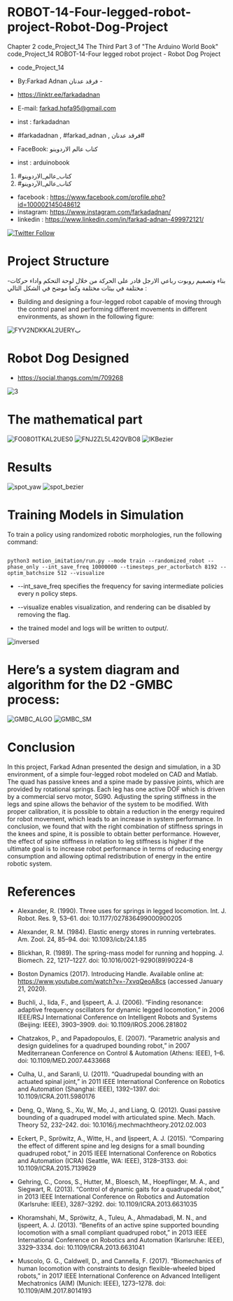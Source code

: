 # ROBOT-14-Four-legged-robot-project-Robot-Dog-Project
Chapter 2 code_Project_14 The Third Part 3 of "The Arduino World Book" code_Project_14 ROBOT-14-Four legged robot project - Robot Dog Project
- code_Project_14

-  By:Farkad Adnan فرقد عدنان -
- https://linktr.ee/farkadadnan

 - E-mail: farkad.hpfa95@gmail.com 
- inst : farkadadnan 
- #farkadadnan , #farkad_adnan , فرقد عدنان# 
- FaceBook: كتاب عالم الاردوينو 
- inst : arduinobook
1. #كتاب_عالم_الاردوينو
2. #كتاب_عالم_الآردوينو 

* facebook : https://www.facebook.com/profile.php?id=100002145048612
* instagram:  https://www.instagram.com/farkadadnan/
* linkedin : https://www.linkedin.com/in/farkad-adnan-499972121/

 <p>
 <a href='https://mobile.twitter.com/farkadadnan'>
        <img alt="Twitter Follow" src="https://img.shields.io/twitter/follow/farkadadnan?label=%40farkadadnan&style=social" alt='Twitter' align="center"/>
    </a>
</p>


# Project Structure
-بناء وتصميم روبوت رباعي الارجل قادر على الحركة من خلال لوحة التحكم واداء حركات مختلفة في بيئات مختلفة وكما موضح في الشكل التالي :

- Building and designing a four-legged robot capable of moving through the control panel and performing different movements in different environments, as shown in the following figure:



![FYV2NDKKAL2UERYب](https://user-images.githubusercontent.com/35774039/218168231-b4fc9042-b464-4aac-9398-2c84f6bd58f0.PNG)



# Robot Dog Designed

* https://social.thangs.com/m/709268




![3](https://user-images.githubusercontent.com/35774039/218171803-f8d3672a-c593-47e7-9225-c4a74621c4c8.PNG)
 
 # The mathematical part
 
 ![FO08O1TKAL2UES0](https://user-images.githubusercontent.com/35774039/218172325-e3ca2a0e-e28d-4f34-8786-eeb33cf4ffd0.png)
![FNJ2ZL5L42QVBO8](https://user-images.githubusercontent.com/35774039/218172344-13637a3e-8e74-4580-b093-349afb1fe3a9.png)
![IKBezier](https://user-images.githubusercontent.com/35774039/218172356-0f980730-31c0-4ed8-8a7b-ad562c086671.png)

 
 # Results
 ![spot_yaw](https://user-images.githubusercontent.com/35774039/218203628-22312a1f-05d3-4baf-ba42-851e7b039ee1.gif)
![spot_bezier](https://user-images.githubusercontent.com/35774039/218203643-d49791cb-7bf1-4050-a783-437efe7fb02b.gif)

 # Training Models in Simulation
To train a policy using randomized robotic morphologies, run the following command:
```

python3 motion_imitation/run.py --mode train --randomized_robot --phase_only --int_save_freq 10000000 --timesteps_per_actorbatch 8192 --optim_batchsize 512 --visualize
```
- --int_save_freq specifies the frequency for saving intermediate policies every n policy steps.

- --visualize enables visualization, and rendering can be disabled by removing the flag.

- the trained model and logs will be written to output/.



![inversed](https://user-images.githubusercontent.com/35774039/218204482-0c15cd94-8aaf-4bf9-acea-dd40189aeefc.gif)



 # Here’s a system diagram and algorithm for the D2 -GMBC process:
 
 
![GMBC_ALGO](https://user-images.githubusercontent.com/35774039/218204924-691664bf-f2a6-41ec-9bb0-7f40b9dda5e5.png)
![GMBC_SM](https://user-images.githubusercontent.com/35774039/218204927-4be08cab-094f-47f7-b87a-46f169c4e3a0.png)


# Conclusion
In this project, Farkad Adnan presented the design and simulation, in a 3D environment, of a simple four-legged robot modeled on CAD and Matlab. The quad has passive knees and a spine made by passive joints, which are provided by rotational springs. Each leg has one active DOF which is driven by a commercial servo motor, SG90. Adjusting the spring stiffness in the legs and spine allows the behavior of the system to be modified. With proper calibration, it is possible to obtain a reduction in the energy required for robot movement, which leads to an increase in system performance. In conclusion, we found that with the right combination of stiffness springs in the knees and spine, it is possible to obtain better performance. However, the effect of spine stiffness in relation to leg stiffness is higher if the ultimate goal is to increase robot performance in terms of reducing energy consumption and allowing optimal redistribution of energy in the entire robotic system.



 # References
- Alexander, R. (1990). Three uses for springs in legged locomotion. Int. J. Robot. Res. 9, 53–61. doi: 10.1177/027836499000900205
- Alexander, R. M. (1984). Elastic energy stores in running vertebrates. Am. Zool. 24, 85–94. doi: 10.1093/icb/24.1.85
- Blickhan, R. (1989). The spring-mass model for running and hopping. J. Biomech. 22, 1217–1227. doi: 10.1016/0021-9290(89)90224-8


- Boston Dynamics (2017). Introducing Handle. Available online at: https://www.youtube.com/watch?v=-7xvqQeoA8cs (accessed January 21, 2020).


- Buchli, J., Iida, F., and Ijspeert, A. J. (2006). “Finding resonance: adaptive frequency oscillators for dynamic legged locomotion,” in 2006 IEEE/RSJ International Conference on Intelligent Robots and Systems (Beijing: IEEE), 3903–3909. doi: 10.1109/IROS.2006.281802


- Chatzakos, P., and Papadopoulos, E. (2007). “Parametric analysis and design guidelines for a quadruped bounding robot,” in 2007 Mediterranean Conference on Control & Automation (Athens: IEEE), 1–6. doi: 10.1109/MED.2007.4433668


- Culha, U., and Saranli, U. (2011). “Quadrupedal bounding with an actuated spinal joint,” in 2011 IEEE International Conference on Robotics and Automation (Shanghai: IEEE), 1392–1397. doi: 10.1109/ICRA.2011.5980176


- Deng, Q., Wang, S., Xu, W., Mo, J., and Liang, Q. (2012). Quasi passive bounding of a quadruped model with articulated spine. Mech. Mach. Theory 52, 232–242. doi: 10.1016/j.mechmachtheory.2012.02.003


-  Eckert, P., Spröwitz, A., Witte, H., and Ijspeert, A. J. (2015). “Comparing the effect of different spine and leg designs for a small bounding quadruped robot,” in 2015 IEEE International Conference on Robotics and Automation (ICRA) (Seattle, WA: IEEE), 3128–3133. doi: 10.1109/ICRA.2015.7139629


- Gehring, C., Coros, S., Hutter, M., Bloesch, M., Hoepflinger, M. A., and Siegwart, R. (2013). “Control of dynamic gaits for a quadrupedal robot,” in 2013 IEEE International Conference on Robotics and Automation (Karlsruhe: IEEE), 3287–3292. doi: 10.1109/ICRA.2013.6631035


- Khoramshahi, M., Spröwitz, A., Tuleu, A., Ahmadabadi, M. N., and Ijspeert, A. J. (2013). “Benefits of an active spine supported bounding locomotion with a small compliant quadruped robot,” in 2013 IEEE International Conference on Robotics and Automation (Karlsruhe: IEEE), 3329–3334. doi: 10.1109/ICRA.2013.6631041


- Muscolo, G. G., Caldwell, D., and Cannella, F. (2017). “Biomechanics of human locomotion with constraints to design flexible-wheeled biped robots,” in 2017 IEEE International Conference on Advanced Intelligent Mechatronics (AIM) (Munich: IEEE), 1273–1278. doi: 10.1109/AIM.2017.8014193


 
